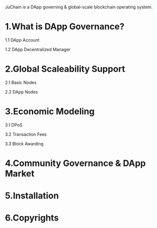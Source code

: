 JuChain is a DApp governing & global-scale blockchain operating system.

1.What is DApp Governance?
===

1.1 DApp Account

1.2 DApp Decentralized Manager


2.Global Scaleability Support
===

2.1 Basic Nodes

2.2 DApp Nodes


3.Economic Modeling
===

3.1 DPoS

3.2 Transaction Fees

3.3 Block Awarding

4.Community Governance & DApp Market
===


5.Installation
===

6.Copyrights
===
